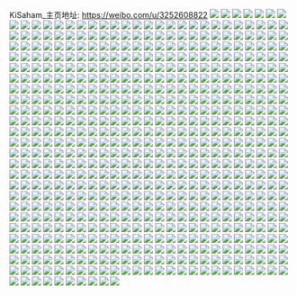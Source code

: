 KiSaham_主页地址: https://weibo.com/u/3252608822 
![](https://wx4.sinaimg.cn/mw2000/c1dedf36ly1h8w66e0j9vj222o340b2d.jpg) 
![](https://wx4.sinaimg.cn/mw2000/c1dedf36ly1h8w66kih44j221f325kjp.jpg) 
![](https://wx4.sinaimg.cn/mw2000/c1dedf36ly1h8w66gj7yij21ht28pe83.jpg) 
![](https://wx4.sinaimg.cn/mw2000/c1dedf36ly1h8w66ui880j223u35sx6s.jpg) 
![](https://wx4.sinaimg.cn/mw2000/c1dedf36ly1h8w6719mluj223u35skjq.jpg) 
![](https://wx4.sinaimg.cn/mw2000/c1dedf36ly1h7ajne7yr4j20u01o0h4a.jpg) 
![](https://wx4.sinaimg.cn/mw2000/c1dedf36ly1h6fh0vw4zoj20u0140dgx.jpg) 
![](https://wx4.sinaimg.cn/mw2000/c1dedf36ly1h6fh0v0wf4j20u014011d.jpg) 
![](https://wx4.sinaimg.cn/mw2000/c1dedf36ly1h6fh0x7n6lj20u013ytg0.jpg) 
![](https://wx4.sinaimg.cn/mw2000/c1dedf36ly1h6fh0tuxz9j20u014010v.jpg) 
![](https://wx4.sinaimg.cn/mw2000/c1dedf36ly1h6fh11ejr3j20u0140gmd.jpg) 
![](https://wx4.sinaimg.cn/mw2000/c1dedf36ly1h6fh3aydjij20u0140n0u.jpg) 
![](https://wx4.sinaimg.cn/mw2000/c1dedf36ly1h5ji0akmgkj20u0140tjr.jpg) 
![](https://wx4.sinaimg.cn/mw2000/c1dedf36ly1h5ji0a2dgwj20u0140n8k.jpg) 
![](https://wx4.sinaimg.cn/mw2000/c1dedf36ly1h5ji0azjdzj20u0140130.jpg) 
![](https://wx4.sinaimg.cn/mw2000/c1dedf36ly1h5ji0bcmn5j20u0140dpo.jpg) 
![](https://wx4.sinaimg.cn/mw2000/c1dedf36ly1h4ihejgd1tj20u00u0gst.jpg) 
![](https://wx4.sinaimg.cn/mw2000/c1dedf36ly1h4ihejv9vbj20u00u0wmg.jpg) 
![](https://wx4.sinaimg.cn/mw2000/c1dedf36ly1h4ihekuywdj20u00u00zy.jpg) 
![](https://wx4.sinaimg.cn/mw2000/c1dedf36ly1h4iheivb9yj20u00u0qa0.jpg) 
![](https://wx4.sinaimg.cn/mw2000/c1dedf36ly1h469ew1a3gj228g2z9npe.jpg) 
![](https://wx4.sinaimg.cn/mw2000/c1dedf36ly1h469ezh3suj22c0340qv6.jpg) 
![](https://wx4.sinaimg.cn/mw2000/c1dedf36ly1h469eufx2mj22bi33ckjm.jpg) 
![](https://wx4.sinaimg.cn/mw2000/c1dedf36ly1h469ured6dj2295307npe.jpg) 
![](https://wx4.sinaimg.cn/mw2000/c1dedf36ly1h469usn3vrj22822zxb2a.jpg) 
![](https://wx4.sinaimg.cn/mw2000/c1dedf36ly1h469s1dsizj22bk33eu0y.jpg) 
![](https://wx4.sinaimg.cn/mw2000/c1dedf36ly1h469exlqrpj22a031dqv6.jpg) 
![](https://wx4.sinaimg.cn/mw2000/c1dedf36ly1h469et0tpbj229q30ye83.jpg) 
![](https://wx4.sinaimg.cn/mw2000/c1dedf36ly1h3kmvzz7moj227d2xtb2c.jpg) 
![](https://wx4.sinaimg.cn/mw2000/c1dedf36ly1h3kmvlfshgj22c0340kjm.jpg) 
![](https://wx4.sinaimg.cn/mw2000/c1dedf36ly1h3kmvnmlm0j22882yzx6p.jpg) 
![](https://wx4.sinaimg.cn/mw2000/c1dedf36ly1h3kmvx33ohj22al325qv7.jpg) 
![](https://wx4.sinaimg.cn/mw2000/c1dedf36ly1h3kmvsukr2j22c0340kjm.jpg) 
![](https://wx4.sinaimg.cn/mw2000/c1dedf36ly1h3kmvvtdamj22c0340qv6.jpg) 
![](https://wx4.sinaimg.cn/mw2000/c1dedf36ly1h3kmw1ktd1j229n30v1l0.jpg) 
![](https://wx4.sinaimg.cn/mw2000/c1dedf36ly1h3kmvrfbn5j22c03407wn.jpg) 
![](https://wx4.sinaimg.cn/mw2000/c1dedf36ly1h3kmvuizjhj22aq32bnpg.jpg) 
![](https://wx4.sinaimg.cn/mw2000/c1dedf36ly1h3kmw32k96j22c03401ky.jpg) 
![](https://wx4.sinaimg.cn/mw2000/c1dedf36ly1h35wsvkb8zj20vc15sdvy.jpg) 
![](https://wx4.sinaimg.cn/mw2000/c1dedf36ly1h2dmp1b1gyj20u0140gun.jpg) 
![](https://wx4.sinaimg.cn/mw2000/c1dedf36ly1h2dmozs8u3j20u0140wnn.jpg) 
![](https://wx4.sinaimg.cn/mw2000/c1dedf36ly1h2dmp2ul7nj20u0140dpa.jpg) 
![](https://wx4.sinaimg.cn/mw2000/c1dedf36ly1h2dmp3mfcpj20u0141k0t.jpg) 
![](https://wx4.sinaimg.cn/mw2000/c1dedf36ly1h2dmp0m6dzj20u0140k0q.jpg) 
![](https://wx4.sinaimg.cn/mw2000/c1dedf36ly1h2dmp23785j20u0140dp3.jpg) 
![](https://wx4.sinaimg.cn/mw2000/c1dedf36ly1h1g4wb183aj224q2ubnpe.jpg) 
![](https://wx4.sinaimg.cn/mw2000/c1dedf36ly1h1g4wfgqu1j227d2xuu0y.jpg) 
![](https://wx4.sinaimg.cn/mw2000/c1dedf36ly1h1g4whi8mrj22012o17wi.jpg) 
![](https://wx4.sinaimg.cn/mw2000/c1dedf36ly1h1g4w78blzj225m2vi7wj.jpg) 
![](https://wx4.sinaimg.cn/mw2000/c1dedf36ly1h1eun8vu9jj20u00u07c2.jpg) 
![](https://wx4.sinaimg.cn/mw2000/c1dedf36ly1h139anbzmoj215o2p9u0x.jpg) 
![](https://wx4.sinaimg.cn/mw2000/c1dedf36ly1h139at6lmuj20wi17c488.jpg) 
![](https://wx4.sinaimg.cn/mw2000/c1dedf36ly1h139aqf6zjj23402bykjn.jpg) 
![](https://wx4.sinaimg.cn/mw2000/c1dedf36ly1h139axydyqj217r1mc4nc.jpg) 
![](https://wx4.sinaimg.cn/mw2000/c1dedf36ly1h139atl4hbj20sg1b8q9p.jpg) 
![](https://wx4.sinaimg.cn/mw2000/c1dedf36ly1h139arh33bj215o2p9hdt.jpg) 
![](https://wx4.sinaimg.cn/mw2000/c1dedf36ly1h139awl05uj22452451ky.jpg) 
![](https://wx4.sinaimg.cn/mw2000/c1dedf36ly1h139asby52j215o2bde81.jpg) 
![](https://wx4.sinaimg.cn/mw2000/c1dedf36ly1h0oc62bp3cj20u01hck2q.jpg) 
![](https://wx4.sinaimg.cn/mw2000/c1dedf36ly1h0oc62y6rkj20u01hd7eb.jpg) 
![](https://wx4.sinaimg.cn/mw2000/c1dedf36ly1h0oc61bwzhj20u01hc155.jpg) 
![](https://wx4.sinaimg.cn/mw2000/c1dedf36ly1h0oc63wqfvj20u01hcn9i.jpg) 
![](https://wx4.sinaimg.cn/mw2000/c1dedf36ly1h0oc64lxjbj20u01hcds5.jpg) 
![](https://wx4.sinaimg.cn/mw2000/c1dedf36ly1h0oc656tztj20u01hcakw.jpg) 
![](https://wx4.sinaimg.cn/mw2000/c1dedf36ly1h01ok55yg7j20k1142thm.jpg) 
![](https://wx4.sinaimg.cn/mw2000/c1dedf36ly1h01ok6kmi2j20k10zkn68.jpg) 
![](https://wx4.sinaimg.cn/mw2000/c1dedf36ly1h01ok3r43uj20k10zk119.jpg) 
![](https://wx4.sinaimg.cn/mw2000/c1dedf36ly1h01ok7q9x2j20k10zkwms.jpg) 
![](https://wx4.sinaimg.cn/mw2000/c1dedf36ly1gzmbuvsxtuj20vc0vck7j.jpg) 
![](https://wx4.sinaimg.cn/mw2000/c1dedf36ly1gzmbuwz936j20vc0vc19q.jpg) 
![](https://wx4.sinaimg.cn/mw2000/c1dedf36ly1gziwsmiydkj22c02c0npe.jpg) 
![](https://wx4.sinaimg.cn/mw2000/c1dedf36ly1gzix5gjqkbj20kj0kjk00.jpg) 
![](https://wx4.sinaimg.cn/mw2000/c1dedf36ly1gz8qz58uexj21o0281qv7.jpg) 
![](https://wx4.sinaimg.cn/mw2000/c1dedf36ly1gz8qzakth1j22c032yx72.jpg) 
![](https://wx4.sinaimg.cn/mw2000/c1dedf36ly1gz8qz36bcoj22c0342kjn.jpg) 
![](https://wx4.sinaimg.cn/mw2000/c1dedf36ly1gyhuo594hgj215o1qix38.jpg) 
![](https://wx4.sinaimg.cn/mw2000/c1dedf36ly1gxzocz332cj20u0140gsr.jpg) 
![](https://wx4.sinaimg.cn/mw2000/c1dedf36ly1gxsh6r0vrkj20u0140dq3.jpg) 
![](https://wx4.sinaimg.cn/mw2000/c1dedf36ly1gxsh6rexttj20u01407f4.jpg) 
![](https://wx4.sinaimg.cn/mw2000/c1dedf36ly1gxsh6rthwgj20u0140gxh.jpg) 
![](https://wx4.sinaimg.cn/mw2000/c1dedf36ly1gxsh6scoh7j20u01407fk.jpg) 
![](https://wx4.sinaimg.cn/mw2000/c1dedf36ly1gx92rkxkpjj20u01qiaq3.jpg) 
![](https://wx4.sinaimg.cn/mw2000/c1dedf36ly1gx92rl6fyzj20sg0sg79n.jpg) 
![](https://wx4.sinaimg.cn/mw2000/c1dedf36ly1gx92rlj3q3j20u01o0dy2.jpg) 
![](https://wx4.sinaimg.cn/mw2000/c1dedf36ly1gx92rlssqjj20u028043q.jpg) 
![](https://wx4.sinaimg.cn/mw2000/c1dedf36ly1gx92s85whhj20u01o0wsr.jpg) 
![](https://wx4.sinaimg.cn/mw2000/c1dedf36ly1gx92xurvrmj20u01y1trg.jpg) 
![](https://wx4.sinaimg.cn/mw2000/c1dedf36ly1gx92xu7t6lj20u0140gts.jpg) 
![](https://wx4.sinaimg.cn/mw2000/c1dedf36ly1gx92rnqtprj20u00u0n1r.jpg) 
![](https://wx4.sinaimg.cn/mw2000/c1dedf36ly1gx92rkjmlpj20u0140qa7.jpg) 
![](https://wx4.sinaimg.cn/mw2000/c1dedf36ly1gwsm04w1grj22c03404qq.jpg) 
![](https://wx4.sinaimg.cn/mw2000/c1dedf36ly1gw83c24iiuj22c0340hdw.jpg) 
![](https://wx4.sinaimg.cn/mw2000/c1dedf36ly1gw83bwv236j22c0340kjm.jpg) 
![](https://wx4.sinaimg.cn/mw2000/c1dedf36ly1gw83c5xh5vj22392sd7wi.jpg) 
![](https://wx4.sinaimg.cn/mw2000/c1dedf36ly1gw83bzvn8zj228f2z6kjm.jpg) 
![](https://wx4.sinaimg.cn/mw2000/c1dedf36ly1gw83c44ln1j22c0340hdu.jpg) 
![](https://wx4.sinaimg.cn/mw2000/c1dedf36ly1gw83cow4tlj22c03404qq.jpg) 
![](https://wx4.sinaimg.cn/mw2000/c1dedf36ly1gw83c8dlmlj2294306qv5.jpg) 
![](https://wx4.sinaimg.cn/mw2000/c1dedf36ly1gw83c7gb2jj22c0340kjm.jpg) 
![](https://wx4.sinaimg.cn/mw2000/c1dedf36ly1gw83cpteaqj222q2rmu0x.jpg) 
![](https://wx4.sinaimg.cn/mw2000/c1dedf36ly1gw3idfcrb8j21o0280u0z.jpg) 
![](https://wx4.sinaimg.cn/mw2000/c1dedf36ly1gvzh11mp7tj21o0280b2a.jpg) 
![](https://wx4.sinaimg.cn/mw2000/003y7C8Cly1gvrecue99ij61rh2cm7wi02.jpg) 
![](https://wx4.sinaimg.cn/mw2000/003y7C8Cly1gvreihtl24j61w82iyb2a02.jpg) 
![](https://wx4.sinaimg.cn/mw2000/003y7C8Cly1gvrefzmdooj61on28u4qq02.jpg) 
![](https://wx4.sinaimg.cn/mw2000/003y7C8Cly1gvred76s9tj61p129ee8202.jpg) 
![](https://wx4.sinaimg.cn/mw2000/003y7C8Cly1guzpa4yutpj61o02807wi02.jpg) 
![](https://wx4.sinaimg.cn/mw2000/003y7C8Cly1guzpa87si4j61o0280hdu02.jpg) 
![](https://wx4.sinaimg.cn/mw2000/003y7C8Cly1guzpa1m5mdj61o0280npe02.jpg) 
![](https://wx4.sinaimg.cn/mw2000/003y7C8Cly1guzpaba58uj61o0280b2a02.jpg) 
![](https://wx4.sinaimg.cn/mw2000/003y7C8Cly1guer9opcycj61o0280u0x02.jpg) 
![](https://wx4.sinaimg.cn/mw2000/003y7C8Cly1guer9my4hej61o0280qv502.jpg) 
![](https://wx4.sinaimg.cn/mw2000/003y7C8Cly1guer9rc1tfj61o0280npd02.jpg) 
![](https://wx4.sinaimg.cn/mw2000/003y7C8Cly1guer9pwej8j61o0280x6p02.jpg) 
![](https://wx4.sinaimg.cn/mw2000/003y7C8Cly1gu3laxykc7j60xc2of7rq02.jpg) 
![](https://wx4.sinaimg.cn/mw2000/c1dedf36ly1gtnjfm2ep7j22c02c0npe.jpg) 
![](https://wx4.sinaimg.cn/mw2000/003y7C8Cly1gtnjfx8ujlj62c02c0b2a02.jpg) 
![](https://wx4.sinaimg.cn/mw2000/003y7C8Cly1gtnjfnb87pj621a2ppnpe02.jpg) 
![](https://wx4.sinaimg.cn/mw2000/003y7C8Cly1gtnjfuf0lcj61lp1lju0x02.jpg) 
![](https://wx4.sinaimg.cn/mw2000/c1dedf36ly1gtnjg06hp4j21nz1nzhdt.jpg) 
![](https://wx4.sinaimg.cn/mw2000/003y7C8Cly1gtnjfy4bp6j61mi1mcqv502.jpg) 
![](https://wx4.sinaimg.cn/mw2000/003y7C8Cly1gtnjfs9irtj61ei1ei4a802.jpg) 
![](https://wx4.sinaimg.cn/mw2000/003y7C8Cly1gtnjg35v4qj62bz2bzu0y02.jpg) 
![](https://wx4.sinaimg.cn/mw2000/003y7C8Cly1gtnjfqfhl5j62c92c01l002.jpg) 
![](https://wx4.sinaimg.cn/mw2000/c1dedf36ly1gtafkfcvqxj2340340qv8.jpg) 
![](https://wx4.sinaimg.cn/mw2000/c1dedf36ly1gtafkmet8ej22c02c0hdu.jpg) 
![](https://wx4.sinaimg.cn/mw2000/c1dedf36ly1gtafkghi1mj21ok1okb29.jpg) 
![](https://wx4.sinaimg.cn/mw2000/c1dedf36ly1gtafklfwagj22bz2bze82.jpg) 
![](https://wx4.sinaimg.cn/mw2000/c1dedf36ly1gtafknaoh1j22c02c07wi.jpg) 
![](https://wx4.sinaimg.cn/mw2000/c1dedf36ly1gtafkizdw1j22c02c04qr.jpg) 
![](https://wx4.sinaimg.cn/mw2000/c1dedf36ly1gtafkrryhcj21y22le7wj.jpg) 
![](https://wx4.sinaimg.cn/mw2000/c1dedf36ly1gtafkss31nj21yt2mfqv6.jpg) 
![](https://wx4.sinaimg.cn/mw2000/c1dedf36ly1gtafkty76fj220n2ove83.jpg) 
![](https://wx4.sinaimg.cn/mw2000/c1dedf36ly1gszhznwic0j21t72804qw.jpg) 
![](https://wx4.sinaimg.cn/mw2000/c1dedf36ly1gs9vkhmt1ej22c03401ky.jpg) 
![](https://wx4.sinaimg.cn/mw2000/c1dedf36ly1gs9vkf3rxbj22c0340qvd.jpg) 
![](https://wx4.sinaimg.cn/mw2000/c1dedf36ly1gs9vk5co6wj22c0340u0x.jpg) 
![](https://wx4.sinaimg.cn/mw2000/c1dedf36ly1gs9vl0zp16j21vs2idkjq.jpg) 
![](https://wx4.sinaimg.cn/mw2000/c1dedf36ly1gs9vktn228j229z31au16.jpg) 
![](https://wx4.sinaimg.cn/mw2000/c1dedf36ly1gs9vkk1vawj22c0340hdt.jpg) 
![](https://wx4.sinaimg.cn/mw2000/c1dedf36ly1gry581pfvej20rs334u0x.jpg) 
![](https://wx4.sinaimg.cn/mw2000/c1dedf36ly1gry583n93vj20rs2tvb29.jpg) 
![](https://wx4.sinaimg.cn/mw2000/c1dedf36ly1gry57zuy65j20rs2231kx.jpg) 
![](https://wx4.sinaimg.cn/mw2000/c1dedf36ly1gry58cmtikj21l7249u10.jpg) 
![](https://wx4.sinaimg.cn/mw2000/c1dedf36ly1gry589grbsj21o0280b2c.jpg) 
![](https://wx4.sinaimg.cn/mw2000/c1dedf36ly1gry586hq8yj21o0280qv5.jpg) 
![](https://wx4.sinaimg.cn/mw2000/c1dedf36ly1gry58i8th0j20rs2234qp.jpg) 
![](https://wx4.sinaimg.cn/mw2000/c1dedf36ly1gry58h3fhmj21o0280qv9.jpg) 
![](https://wx4.sinaimg.cn/mw2000/c1dedf36ly1gry584yo5lj20rs2bckjl.jpg) 
![](https://wx4.sinaimg.cn/mw2000/c1dedf36ly1grsmtaq61vj22c0340x6q.jpg) 
![](https://wx4.sinaimg.cn/mw2000/c1dedf36ly1grsmtniu6sj21o02801ky.jpg) 
![](https://wx4.sinaimg.cn/mw2000/003y7C8Cly1grsmtjl8zsj621x2qk1l402.jpg) 
![](https://wx4.sinaimg.cn/mw2000/c1dedf36ly1grsmt550l2j212l1fgkf8.jpg) 
![](https://wx4.sinaimg.cn/mw2000/c1dedf36ly1grsmt7a7i4j20vb158kjl.jpg) 
![](https://wx4.sinaimg.cn/mw2000/c1dedf36ly1grsmtv04cbj21k022ohdt.jpg) 
![](https://wx4.sinaimg.cn/mw2000/c1dedf36ly1grsmtprfmcj21a31ph4qp.jpg) 
![](https://wx4.sinaimg.cn/mw2000/c1dedf36ly1grsmttd7s1j21o0280x6p.jpg) 
![](https://wx4.sinaimg.cn/mw2000/c1dedf36ly1grsmtl25plj21c01s0b29.jpg) 
![](https://wx4.sinaimg.cn/mw2000/c1dedf36ly1grhxcw9wipj22c02c07wi.jpg) 
![](https://wx4.sinaimg.cn/mw2000/c1dedf36ly1grhxcsuwv2j22c02c0kjq.jpg) 
![](https://wx4.sinaimg.cn/mw2000/003y7C8Cly1grhxcyqc3oj62c02c0x6p02.jpg) 
![](https://wx4.sinaimg.cn/mw2000/c1dedf36ly1grhxd19eysj226i2wp1ky.jpg) 
![](https://wx4.sinaimg.cn/mw2000/c1dedf36ly1grhxckb20tj21ei1eiaw5.jpg) 
![](https://wx4.sinaimg.cn/mw2000/c1dedf36ly1grhxd3qsx4j226q2wz1ky.jpg) 
![](https://wx4.sinaimg.cn/mw2000/c1dedf36ly1grhxd6ppz5j22882yz7wi.jpg) 
![](https://wx4.sinaimg.cn/mw2000/c1dedf36ly1grhxdbbtj3j22852yw7wi.jpg) 
![](https://wx4.sinaimg.cn/mw2000/c1dedf36ly1grhxee0yzfj228e2z74qq.jpg) 
![](https://wx4.sinaimg.cn/mw2000/c1dedf36ly1gr4wlcn91aj22c02bzx6v.jpg) 
![](https://wx4.sinaimg.cn/mw2000/c1dedf36ly1gr4wkwj06mj2215215kjq.jpg) 
![](https://wx4.sinaimg.cn/mw2000/c1dedf36ly1gr4wl44gbsj22c02c0e87.jpg) 
![](https://wx4.sinaimg.cn/mw2000/c1dedf36ly1gr4wm151xhj22be2benpk.jpg) 
![](https://wx4.sinaimg.cn/mw2000/c1dedf36ly1gqw4tfcl3yj20rs2bc4qp.jpg) 
![](https://wx4.sinaimg.cn/mw2000/c1dedf36ly1gqos9hsjbxj21l724ahdz.jpg) 
![](https://wx4.sinaimg.cn/mw2000/c1dedf36ly1gqoscoahskj213h1gnkjn.jpg) 
![](https://wx4.sinaimg.cn/mw2000/c1dedf36ly1gqos9vugouj21lu254he0.jpg) 
![](https://wx4.sinaimg.cn/mw2000/c1dedf36ly1gqos9227p3j21o0280kjr.jpg) 
![](https://wx4.sinaimg.cn/mw2000/c1dedf36ly1gqosas39hbj21mr2wge8a.jpg) 
![](https://wx4.sinaimg.cn/mw2000/c1dedf36ly1gqosabrsn1j21o02801l5.jpg) 
![](https://wx4.sinaimg.cn/mw2000/c1dedf36ly1gqosb7x63nj21km23i7wq.jpg) 
![](https://wx4.sinaimg.cn/mw2000/c1dedf36ly1gqosci14dhj21o02801l6.jpg) 
![](https://wx4.sinaimg.cn/mw2000/c1dedf36ly1gqosblcvskj21ka232npf.jpg) 
![](https://wx4.sinaimg.cn/mw2000/c1dedf36ly1gqlt5xnc1uj226a2wehdt.jpg) 
![](https://wx4.sinaimg.cn/mw2000/c1dedf36ly1gqjh9ctz9hj21jh21z7wm.jpg) 
![](https://wx4.sinaimg.cn/mw2000/c1dedf36ly1gqjh99w8xdj21mz26nnpd.jpg) 
![](https://wx4.sinaimg.cn/mw2000/c1dedf36ly1gqjh9kmtk7j21tf2f8x6r.jpg) 
![](https://wx4.sinaimg.cn/mw2000/c1dedf36ly1gqjh9f0gyej21a11pde84.jpg) 
![](https://wx4.sinaimg.cn/mw2000/c1dedf36ly1gqjh98b78tj21o0280b2b.jpg) 
![](https://wx4.sinaimg.cn/mw2000/c1dedf36ly1gqjh9ayl6vj21o0280hdt.jpg) 
![](https://wx4.sinaimg.cn/mw2000/c1dedf36ly1gqjh9gsk1uj21bq1rne84.jpg) 
![](https://wx4.sinaimg.cn/mw2000/c1dedf36ly1gqjh9ls9kej21wk2je4qq.jpg) 
![](https://wx4.sinaimg.cn/mw2000/c1dedf36ly1gqjh9iyw0ej21my26lb2d.jpg) 
![](https://wx4.sinaimg.cn/mw2000/c1dedf36ly1gq58olneawj20wp17ltjb.jpg) 
![](https://wx4.sinaimg.cn/mw2000/c1dedf36ly1gq58oo8gbuj20u5147al2.jpg) 
![](https://wx4.sinaimg.cn/mw2000/c1dedf36ly1gq58ok3dc3j216b1kg7sf.jpg) 
![](https://wx4.sinaimg.cn/mw2000/c1dedf36ly1gq58onab32j21al1q4x4r.jpg) 
![](https://wx4.sinaimg.cn/mw2000/c1dedf36ly1gpu2e2cqy8j20vz16n7gx.jpg) 
![](https://wx4.sinaimg.cn/mw2000/c1dedf36ly1gpu2e5mgjzj20vq16agww.jpg) 
![](https://wx4.sinaimg.cn/mw2000/c1dedf36ly1gpu2e4n381j20vw16igwj.jpg) 
![](https://wx4.sinaimg.cn/mw2000/c1dedf36ly1gpu2e3j0c6j20vs16dwon.jpg) 
![](https://wx4.sinaimg.cn/mw2000/c1dedf36ly1gpu2e173l5j20vw16jti1.jpg) 
![](https://wx4.sinaimg.cn/mw2000/c1dedf36ly1gpu2dzstzmj20wi16ob29.jpg) 
![](https://wx4.sinaimg.cn/mw2000/c1dedf36ly1gpu2e6mccmj20vz16m48w.jpg) 
![](https://wx4.sinaimg.cn/mw2000/c1dedf36ly1gpu2e7yfr9j20vs16dtjo.jpg) 
![](https://wx4.sinaimg.cn/mw2000/c1dedf36ly1gpu2e9ay66j20vu16gk37.jpg) 
![](https://wx4.sinaimg.cn/mw2000/c1dedf36ly1gpqmav37juj224r2uchdu.jpg) 
![](https://wx4.sinaimg.cn/mw2000/c1dedf36ly1gpqmb2fsd8j22502uo4qr.jpg) 
![](https://wx4.sinaimg.cn/mw2000/c1dedf36ly1gpqmb9kbosj22652w7kjm.jpg) 
![](https://wx4.sinaimg.cn/mw2000/c1dedf36ly1gpqmbewe5nj22682wbkjm.jpg) 
![](https://wx4.sinaimg.cn/mw2000/c1dedf36ly1gpgwitd7jjj20rs2tvhdt.jpg) 
![](https://wx4.sinaimg.cn/mw2000/c1dedf36ly1gp22ycht7dj21o0280kjm.jpg) 
![](https://wx4.sinaimg.cn/mw2000/c1dedf36ly1gp1tzkmtxij21et1vrx6p.jpg) 
![](https://wx4.sinaimg.cn/mw2000/c1dedf36ly1gp1tzcs924j21bh1rbhdt.jpg) 
![](https://wx4.sinaimg.cn/mw2000/c1dedf36ly1gp1tzrwnxjj21he1z7kjm.jpg) 
![](https://wx4.sinaimg.cn/mw2000/c1dedf36ly1gp1tzgmj1uj20wu0wudzv.jpg) 
![](https://wx4.sinaimg.cn/mw2000/c1dedf36ly1gp1tz95kahj21o0280e83.jpg) 
![](https://wx4.sinaimg.cn/mw2000/c1dedf36ly1gp22xgo8pfj21o0280kjn.jpg) 
![](https://wx4.sinaimg.cn/mw2000/c1dedf36ly1gp1u02ghf1j21o02807wj.jpg) 
![](https://wx4.sinaimg.cn/mw2000/c1dedf36ly1gp22yve3qpj21o02804qr.jpg) 
![](https://wx4.sinaimg.cn/mw2000/c1dedf36ly1gozk9lk9kcj227c2xtu0x.jpg) 
![](https://wx4.sinaimg.cn/mw2000/c1dedf36ly1gozk9nvqk6j226e2wju0x.jpg) 
![](https://wx4.sinaimg.cn/mw2000/c1dedf36ly1gozk9dcv0cj223o2swqv5.jpg) 
![](https://wx4.sinaimg.cn/mw2000/c1dedf36ly1gozk9vv365j22612w21kx.jpg) 
![](https://wx4.sinaimg.cn/mw2000/c1dedf36ly1gozk9j6gpzj226i2wou0x.jpg) 
![](https://wx4.sinaimg.cn/mw2000/c1dedf36ly1gozk9r8ncvj227s2yex6p.jpg) 
![](https://wx4.sinaimg.cn/mw2000/c1dedf36ly1gozk9yle04j223t2t3qv5.jpg) 
![](https://wx4.sinaimg.cn/mw2000/c1dedf36ly1gozk9ts4ujj225d2v5u0x.jpg) 
![](https://wx4.sinaimg.cn/mw2000/c1dedf36ly1gozk9g69olj22762xkx6p.jpg) 
![](https://wx4.sinaimg.cn/mw2000/c1dedf36ly1gousie2x9dj21j825v1kx.jpg) 
![](https://wx4.sinaimg.cn/mw2000/c1dedf36ly1gousih90qaj21my26m4qp.jpg) 
![](https://wx4.sinaimg.cn/mw2000/c1dedf36ly1gousib0pgzj21m925o1kx.jpg) 
![](https://wx4.sinaimg.cn/mw2000/c1dedf36ly1gop0uktr25j22bb2bb1ky.jpg) 
![](https://wx4.sinaimg.cn/mw2000/c1dedf36ly1gop0us10wzj221j2q1hdt.jpg) 
![](https://wx4.sinaimg.cn/mw2000/c1dedf36ly1gop0ulddfej20rj0rjaeu.jpg) 
![](https://wx4.sinaimg.cn/mw2000/c1dedf36ly1gop14g3u1mj22312s1qv5.jpg) 
![](https://wx4.sinaimg.cn/mw2000/c1dedf36ly1gop0uqz2wdj22c0340u0x.jpg) 
![](https://wx4.sinaimg.cn/mw2000/c1dedf36ly1gop0uju0w9j21v92hphdt.jpg) 
![](https://wx4.sinaimg.cn/mw2000/c1dedf36ly1gop0unwrsnj2333333x6q.jpg) 
![](https://wx4.sinaimg.cn/mw2000/c1dedf36ly1gop0v44y8kj21zt2nqhdt.jpg) 
![](https://wx4.sinaimg.cn/mw2000/c1dedf36ly1gop0up16tbj22bb2bbqv5.jpg) 
![](https://wx4.sinaimg.cn/mw2000/c1dedf36ly1gogt12tjp6j22141ir7wh.jpg) 
![](https://wx4.sinaimg.cn/mw2000/c1dedf36ly1gogt6xv3jjj21o91o9b29.jpg) 
![](https://wx4.sinaimg.cn/mw2000/c1dedf36ly1gogt11n9inj222o1k04qp.jpg) 
![](https://wx4.sinaimg.cn/mw2000/c1dedf36ly1gogt0y4wexj223w2ynx6q.jpg) 
![](https://wx4.sinaimg.cn/mw2000/c1dedf36ly1gogt0pili0j22c02c04qp.jpg) 
![](https://wx4.sinaimg.cn/mw2000/c1dedf36ly1gogt0o1obrj228a2z14qr.jpg) 
![](https://wx4.sinaimg.cn/mw2000/c1dedf36ly1gogt0swnm4j22bb2bbe84.jpg) 
![](https://wx4.sinaimg.cn/mw2000/c1dedf36ly1gogt10f6n0j21mi24fb2a.jpg) 
![](https://wx4.sinaimg.cn/mw2000/c1dedf36ly1gogt0vc1xej22bb2bbnpd.jpg) 
![](https://wx4.sinaimg.cn/mw2000/c1dedf36ly1gocwn00gxzj21o0280npd.jpg) 
![](https://wx4.sinaimg.cn/mw2000/c1dedf36ly1gocwmy2rpuj23402c0u0y.jpg) 
![](https://wx4.sinaimg.cn/mw2000/c1dedf36ly1gocwn18wvwj21jo1jo1kx.jpg) 
![](https://wx4.sinaimg.cn/mw2000/c1dedf36ly1gocwn5nxioj21o02804qq.jpg) 
![](https://wx4.sinaimg.cn/mw2000/c1dedf36ly1gocwncv6uxj22c02c0b2b.jpg) 
![](https://wx4.sinaimg.cn/mw2000/c1dedf36ly1gocwn2ou3vj21lq1lqnnt.jpg) 
![](https://wx4.sinaimg.cn/mw2000/c1dedf36ly1gocwn97t9bj21o01o04qp.jpg) 
![](https://wx4.sinaimg.cn/mw2000/c1dedf36ly1gocwnhhyrmj22c02c0hdv.jpg) 
![](https://wx4.sinaimg.cn/mw2000/c1dedf36ly1gocwn7by61j21o01o04qp.jpg) 
![](https://wx4.sinaimg.cn/mw2000/c1dedf36ly1gnz3k69o9dj219m19mh1b.jpg) 
![](https://wx4.sinaimg.cn/mw2000/c1dedf36ly1gnz3j587owj21o01o01kx.jpg) 
![](https://wx4.sinaimg.cn/mw2000/c1dedf36ly1gnz3jamns6j21ja1jahat.jpg) 
![](https://wx4.sinaimg.cn/mw2000/c1dedf36ly1gnz3j8nlr6j21ei1eix3q.jpg) 
![](https://wx4.sinaimg.cn/mw2000/c1dedf36ly1gnz3j3jnqtj21ei1eiawy.jpg) 
![](https://wx4.sinaimg.cn/mw2000/c1dedf36ly1gnz3j750xoj21ei1ei1kx.jpg) 
![](https://wx4.sinaimg.cn/mw2000/c1dedf36ly1gnz3j9nlzgj21o01o01kx.jpg) 
![](https://wx4.sinaimg.cn/mw2000/c1dedf36ly1gnz3jbwhlmj21o01o04qp.jpg) 
![](https://wx4.sinaimg.cn/mw2000/c1dedf36ly1gnz3jdgcl9j21o01o07wh.jpg) 
![](https://wx4.sinaimg.cn/mw2000/c1dedf36ly1gnvdq5gmjhj21o0280kjl.jpg) 
![](https://wx4.sinaimg.cn/mw2000/c1dedf36ly1gnvdq7lqruj21mj262b29.jpg) 
![](https://wx4.sinaimg.cn/mw2000/c1dedf36ly1gnvdq65mx0j21o0280kjl.jpg) 
![](https://wx4.sinaimg.cn/mw2000/c1dedf36ly1gnvdq6wsgcj21l824b4qp.jpg) 
![](https://wx4.sinaimg.cn/mw2000/c1dedf36ly1gnt22v0lhzj22c02c0b2d.jpg) 
![](https://wx4.sinaimg.cn/mw2000/c1dedf36ly1gnt22qm9oij22x02x07wj.jpg) 
![](https://wx4.sinaimg.cn/mw2000/c1dedf36ly1gnt22woz50j22c02c0qv7.jpg) 
![](https://wx4.sinaimg.cn/mw2000/c1dedf36ly1gnt22p6tyoj22c02c0kjp.jpg) 
![](https://wx4.sinaimg.cn/mw2000/c1dedf36ly1gnt22nl2gzj20rs1iz4qp.jpg) 
![](https://wx4.sinaimg.cn/mw2000/c1dedf36ly1gnt22zujg2j22c02c0qv7.jpg) 
![](https://wx4.sinaimg.cn/mw2000/c1dedf36ly1gnt22ydwiij22c02c04qt.jpg) 
![](https://wx4.sinaimg.cn/mw2000/c1dedf36ly1gnt22riohhj21b61b6e81.jpg) 
![](https://wx4.sinaimg.cn/mw2000/c1dedf36ly1gnt22sjonhj22c02c0b2b.jpg) 
![](https://wx4.sinaimg.cn/mw2000/c1dedf36ly1gnrgpyywuyj212s1fp19j.jpg) 
![](https://wx4.sinaimg.cn/mw2000/c1dedf36ly1gnrgpx77pcj216h1kmh74.jpg) 
![](https://wx4.sinaimg.cn/mw2000/c1dedf36ly1gnrgq0szbfj21b51qu1kx.jpg) 
![](https://wx4.sinaimg.cn/mw2000/c1dedf36ly1gnrgq1uggfj21491hoqjd.jpg) 
![](https://wx4.sinaimg.cn/mw2000/c1dedf36ly1gnrgq7spt2j2305293u0y.jpg) 
![](https://wx4.sinaimg.cn/mw2000/c1dedf36ly1gnrgqbsidpj22bb332hdu.jpg) 
![](https://wx4.sinaimg.cn/mw2000/c1dedf36ly1gnqhpqvnyfj21g11xdtxk.jpg) 
![](https://wx4.sinaimg.cn/mw2000/c1dedf36ly1gnqhq3gsdbj21lw257hdt.jpg) 
![](https://wx4.sinaimg.cn/mw2000/c1dedf36ly1gnqhppi0d2j21fu1x4b0q.jpg) 
![](https://wx4.sinaimg.cn/mw2000/c1dedf36ly1gnqhptwvbij216n1kunkz.jpg) 
![](https://wx4.sinaimg.cn/mw2000/c1dedf36ly1gnqhpxv5vpj21jr22c1kx.jpg) 
![](https://wx4.sinaimg.cn/mw2000/c1dedf36ly1gnqhps9lk1j212y1fy4jl.jpg) 
![](https://wx4.sinaimg.cn/mw2000/c1dedf36ly1gnqhpw04kfj21kp23mhdt.jpg) 
![](https://wx4.sinaimg.cn/mw2000/c1dedf36ly1gnqhpnq9o1j20gv0mhq7y.jpg) 
![](https://wx4.sinaimg.cn/mw2000/c1dedf36ly1gnqhq10vf9j22801o0qv5.jpg) 
![](https://wx4.sinaimg.cn/mw2000/c1dedf36ly1gnkjplrf3gj222m2rhe81.jpg) 
![](https://wx4.sinaimg.cn/mw2000/c1dedf36ly1gnkjpye0z7j20rs1jke19.jpg) 
![](https://wx4.sinaimg.cn/mw2000/c1dedf36ly1gnkjp8o5x9j21o32841kx.jpg) 
![](https://wx4.sinaimg.cn/mw2000/c1dedf36ly1gnkjpukn56j21bf1r8nmz.jpg) 
![](https://wx4.sinaimg.cn/mw2000/c1dedf36ly1gnkjp1l42wj22bb332u0x.jpg) 
![](https://wx4.sinaimg.cn/mw2000/c1dedf36ly1gnkjpf02w0j21wk2jfe81.jpg) 
![](https://wx4.sinaimg.cn/mw2000/c1dedf36ly1gnkjrnoqkoj22392sce82.jpg) 
![](https://wx4.sinaimg.cn/mw2000/c1dedf36ly1gnkjppjvstj21m825nnh2.jpg) 
![](https://wx4.sinaimg.cn/mw2000/c1dedf36ly1gnkjt4fw3ij22bb3321kz.jpg) 
![](https://wx4.sinaimg.cn/mw2000/c1dedf36ly1gncpbb65iaj22801o0u0x.jpg) 
![](https://wx4.sinaimg.cn/mw2000/c1dedf36ly1gncpotr5rij22c03401ky.jpg) 
![](https://wx4.sinaimg.cn/mw2000/c1dedf36ly1gncpbc9z02j22801o0qv5.jpg) 
![](https://wx4.sinaimg.cn/mw2000/c1dedf36ly1gncpbaawhlj22801o0kjl.jpg) 
![](https://wx4.sinaimg.cn/mw2000/c1dedf36ly1gncpp2hpk0j20rs24eu0x.jpg) 
![](https://wx4.sinaimg.cn/mw2000/c1dedf36ly1gncpbdvtscj226a1mp7wh.jpg) 
![](https://wx4.sinaimg.cn/mw2000/c1dedf36ly1gncptsbb0fj22bc334e82.jpg) 
![](https://wx4.sinaimg.cn/mw2000/c1dedf36ly1gncpvpib7ij22801o0npd.jpg) 
![](https://wx4.sinaimg.cn/mw2000/c1dedf36ly1gncpyzt0l9j21ei1einix.jpg) 
![](https://wx4.sinaimg.cn/mw2000/c1dedf36ly1gmorrwptmfj21o0280qv5.jpg) 
![](https://wx4.sinaimg.cn/mw2000/c1dedf36ly1gmors2upujj21o01o0qqs.jpg) 
![](https://wx4.sinaimg.cn/mw2000/c1dedf36ly1gmors4o8qvj22c0340wo3.jpg) 
![](https://wx4.sinaimg.cn/mw2000/c1dedf36ly1gmorrzn15cj21o02804qp.jpg) 
![](https://wx4.sinaimg.cn/mw2000/c1dedf36ly1gmorrvwad9j21o02804qp.jpg) 
![](https://wx4.sinaimg.cn/mw2000/c1dedf36ly1gmorrxny7aj21o0280b29.jpg) 
![](https://wx4.sinaimg.cn/mw2000/c1dedf36ly1gmors3kuaej21o01o07oy.jpg) 
![](https://wx4.sinaimg.cn/mw2000/c1dedf36ly1gmors17hbtj21o0280b29.jpg) 
![](https://wx4.sinaimg.cn/mw2000/c1dedf36ly1gmors47294j21o01o0nml.jpg) 
![](https://wx4.sinaimg.cn/mw2000/c1dedf36ly1gmors82t8fj21o0280b29.jpg) 
![](https://wx4.sinaimg.cn/mw2000/c1dedf36ly1gmorrv84adj21mn1mnnhk.jpg) 
![](https://wx4.sinaimg.cn/mw2000/c1dedf36ly1gmors9a5u7j21o01o0qrh.jpg) 
![](https://wx4.sinaimg.cn/mw2000/c1dedf36ly1gmdratz5lij20v80v87ba.jpg) 
![](https://wx4.sinaimg.cn/mw2000/c1dedf36ly1gmdral9zarj22c02c0kjl.jpg) 
![](https://wx4.sinaimg.cn/mw2000/c1dedf36ly1gmdratj637j20n50n40xl.jpg) 
![](https://wx4.sinaimg.cn/mw2000/c1dedf36ly1gmdranxbmrj225q2vnqv9.jpg) 
![](https://wx4.sinaimg.cn/mw2000/c1dedf36ly1gmdram47k5j22c0340e81.jpg) 
![](https://wx4.sinaimg.cn/mw2000/c1dedf36ly1gmdraq5iypj227k2y3hdx.jpg) 
![](https://wx4.sinaimg.cn/mw2000/c1dedf36ly1gmdrarbfi1j20rt1dfwpw.jpg) 
![](https://wx4.sinaimg.cn/mw2000/c1dedf36ly1gmdrbe13evj22c02c04or.jpg) 
![](https://wx4.sinaimg.cn/mw2000/c1dedf36ly1gmdrbf0rcej22801o0x3o.jpg) 
![](https://wx4.sinaimg.cn/mw2000/c1dedf36ly1glfl4iflg0j21o02801ky.jpg) 
![](https://wx4.sinaimg.cn/mw2000/c1dedf36ly1glfl4c2s9vj21o0280h9p.jpg) 
![](https://wx4.sinaimg.cn/mw2000/c1dedf36ly1glfl4q3416j20wm17i7nv.jpg) 
![](https://wx4.sinaimg.cn/mw2000/c1dedf36ly1glfl4lo5jcj21o02801ky.jpg) 
![](https://wx4.sinaimg.cn/mw2000/c1dedf36ly1glfl4vupmkj21rz1rz1kx.jpg) 
![](https://wx4.sinaimg.cn/mw2000/c1dedf36ly1glfl4qzyk8j20w816z19v.jpg) 
![](https://wx4.sinaimg.cn/mw2000/c1dedf36ly1glfl4on8ghj21o02801ky.jpg) 
![](https://wx4.sinaimg.cn/mw2000/c1dedf36ly1glfl4u11pej22c02c0hdt.jpg) 
![](https://wx4.sinaimg.cn/mw2000/c1dedf36ly1glfl5ivhh1j225e2v7qsh.jpg) 
![](https://wx4.sinaimg.cn/mw2000/c1dedf36ly1glbipdwjvsj20u00u018b.jpg) 
![](https://wx4.sinaimg.cn/mw2000/c1dedf36ly1glbipd37lbj20u00u0aij.jpg) 
![](https://wx4.sinaimg.cn/mw2000/c1dedf36ly1glbipf9uncj20u0140qde.jpg) 
![](https://wx4.sinaimg.cn/mw2000/c1dedf36ly1glbipjfmgrj20u0140qdz.jpg) 
![](https://wx4.sinaimg.cn/mw2000/c1dedf36ly1glbipiw2s7j20u0140qde.jpg) 
![](https://wx4.sinaimg.cn/mw2000/c1dedf36ly1glbipk0byaj20u0141wp2.jpg) 
![](https://wx4.sinaimg.cn/mw2000/c1dedf36ly1glbiphvi75j20u00u0wuo.jpg) 
![](https://wx4.sinaimg.cn/mw2000/c1dedf36ly1glbiqo8sr3j20u0140dvb.jpg) 
![](https://wx4.sinaimg.cn/mw2000/c1dedf36ly1glbipennijj20u0140wq0.jpg) 
![](https://wx4.sinaimg.cn/mw2000/c1dedf36ly1gkxrf9tys6j21s02dc7wh.jpg) 
![](https://wx4.sinaimg.cn/mw2000/c1dedf36ly1gkxrf6mpigj228i2zcqv5.jpg) 
![](https://wx4.sinaimg.cn/mw2000/c1dedf36ly1gkxrf4lu4sj223y2tahdt.jpg) 
![](https://wx4.sinaimg.cn/mw2000/c1dedf36ly1gkxrh2u9luj20rs15oqem.jpg) 
![](https://wx4.sinaimg.cn/mw2000/c1dedf36ly1gkxrf2wh18j21rz1rz1kx.jpg) 
![](https://wx4.sinaimg.cn/mw2000/c1dedf36ly1gkxrf2ejjij216m16mnjn.jpg) 
![](https://wx4.sinaimg.cn/mw2000/c1dedf36ly1gkxrf3bfcsj228f2z810y.jpg) 
![](https://wx4.sinaimg.cn/mw2000/c1dedf36ly1gkxricyur9j229p30y4qp.jpg) 
![](https://wx4.sinaimg.cn/mw2000/c1dedf36ly1gkxrf89zjpj225e2v7qsh.jpg) 
![](https://wx4.sinaimg.cn/mw2000/c1dedf36ly1gkkwzvd63aj20u0140ws2.jpg) 
![](https://wx4.sinaimg.cn/mw2000/c1dedf36ly1gkkwzumasuj20u0140drd.jpg) 
![](https://wx4.sinaimg.cn/mw2000/c1dedf36ly1gkkwzu0v4ij20u0140aq9.jpg) 
![](https://wx4.sinaimg.cn/mw2000/c1dedf36ly1gkkwzt53q0j20rs1bjncg.jpg) 
![](https://wx4.sinaimg.cn/mw2000/c1dedf36ly1gkkwzr7huzj20rs1qj4kp.jpg) 
![](https://wx4.sinaimg.cn/mw2000/c1dedf36ly1gkkwzsg2egj20rs1jkkih.jpg) 
![](https://wx4.sinaimg.cn/mw2000/c1dedf36ly1gkkwzwvblpj20u01407if.jpg) 
![](https://wx4.sinaimg.cn/mw2000/c1dedf36ly1gkkwzw2exqj20u0140k6p.jpg) 
![](https://wx4.sinaimg.cn/mw2000/c1dedf36ly1gkkwzq6rnxj20u0140du9.jpg) 
![](https://wx4.sinaimg.cn/mw2000/c1dedf36ly1gk2k2rxfl2j20rs15papn.jpg) 
![](https://wx4.sinaimg.cn/mw2000/c1dedf36ly1gk2k318k3lj20u00u0n3c.jpg) 
![](https://wx4.sinaimg.cn/mw2000/c1dedf36ly1gk2k2t6wmoj20rs15pqhp.jpg) 
![](https://wx4.sinaimg.cn/mw2000/c1dedf36ly1gk2k2o5lhoj20u01407l0.jpg) 
![](https://wx4.sinaimg.cn/mw2000/c1dedf36ly1gk2k2ukt81j20u014014g.jpg) 
![](https://wx4.sinaimg.cn/mw2000/c1dedf36ly1gk2k30tw7gj21400u0nc8.jpg) 
![](https://wx4.sinaimg.cn/mw2000/c1dedf36ly1gk2k301qwdj20u0140gvf.jpg) 
![](https://wx4.sinaimg.cn/mw2000/c1dedf36ly1gk2k2y3umfj20u01hc7ud.jpg) 
![](https://wx4.sinaimg.cn/mw2000/c1dedf36ly1gk2k30e6x8j20u0140143.jpg) 
![](https://wx4.sinaimg.cn/mw2000/c1dedf36ly1gjcm6atjdvj22c02c0qv6.jpg) 
![](https://wx4.sinaimg.cn/mw2000/c1dedf36ly1gjcm6e6js8j22c02c0b2d.jpg) 
![](https://wx4.sinaimg.cn/mw2000/c1dedf36ly1gjcm64hyzij22c02c04qr.jpg) 
![](https://wx4.sinaimg.cn/mw2000/c1dedf36ly1gjcm6mn2rsj22c02c07wj.jpg) 
![](https://wx4.sinaimg.cn/mw2000/c1dedf36ly1gjcm6jwjrzj22c02c0b2b.jpg) 
![](https://wx4.sinaimg.cn/mw2000/c1dedf36ly1gjcm6hav1xj22c02c04qr.jpg) 
![](https://wx4.sinaimg.cn/mw2000/c1dedf36ly1gjcm6sb6b7j21pk1pkb29.jpg) 
![](https://wx4.sinaimg.cn/mw2000/c1dedf36ly1gjcm6q8ly5j22c02c0b2c.jpg) 
![](https://wx4.sinaimg.cn/mw2000/c1dedf36ly1gjcm6tnxenj21s21s24ol.jpg) 
![](https://wx4.sinaimg.cn/mw2000/c1dedf36ly1gj0lkkj43dj20u0144n21.jpg) 
![](https://wx4.sinaimg.cn/mw2000/c1dedf36ly1gj0lklfengj20u0140thm.jpg) 
![](https://wx4.sinaimg.cn/mw2000/c1dedf36ly1gj0lkl07kkj20u0140wp2.jpg) 
![](https://wx4.sinaimg.cn/mw2000/c1dedf36ly1gj0lkk5xlfj20u0140akm.jpg) 
![](https://wx4.sinaimg.cn/mw2000/c1dedf36ly1gic1y30qxpj21o02804qp.jpg) 
![](https://wx4.sinaimg.cn/mw2000/c1dedf36ly1gic1y3zsm1j21lm24tkjl.jpg) 
![](https://wx4.sinaimg.cn/mw2000/c1dedf36ly1gic1y6oymmj21o02807wh.jpg) 
![](https://wx4.sinaimg.cn/mw2000/c1dedf36ly1ghu7ljta9hj22c0340kjl.jpg) 
![](https://wx4.sinaimg.cn/mw2000/c1dedf36ly1ghu7lomk87j22c0340b2b.jpg) 
![](https://wx4.sinaimg.cn/mw2000/c1dedf36ly1ghu7lmbaq4j22c0340hdv.jpg) 
![](https://wx4.sinaimg.cn/mw2000/c1dedf36ly1ghu7lhgmpvj22c0340npd.jpg) 
![](https://wx4.sinaimg.cn/mw2000/c1dedf36ly1ghu7lq2s28j20vc0vcdty.jpg) 
![](https://wx4.sinaimg.cn/mw2000/c1dedf36ly1ghu7lidgr7j22c0340kjl.jpg) 
![](https://wx4.sinaimg.cn/mw2000/c1dedf36ly1ghu7lrti81j22c0340b2b.jpg) 
![](https://wx4.sinaimg.cn/mw2000/c1dedf36ly1ghu7qgzapuj22c0340e82.jpg) 
![](https://wx4.sinaimg.cn/mw2000/c1dedf36ly1ghu7ltuy63j22c0340kjl.jpg) 
![](https://wx4.sinaimg.cn/mw2000/c1dedf36ly1ghkyrywpzdj20vc0vcwnx.jpg) 
![](https://wx4.sinaimg.cn/mw2000/c1dedf36ly1ghkyrw1syej22c0340x6q.jpg) 
![](https://wx4.sinaimg.cn/mw2000/c1dedf36ly1ghkyrzjepxj20vc15stmd.jpg) 
![](https://wx4.sinaimg.cn/mw2000/c1dedf36ly1ghkyru62i5j20vc15s7hz.jpg) 
![](https://wx4.sinaimg.cn/mw2000/c1dedf36ly1ghkyrx3iojj20vc0vcqdq.jpg) 
![](https://wx4.sinaimg.cn/mw2000/c1dedf36ly1ghkyrtj0blj20vc15sgzl.jpg) 
![](https://wx4.sinaimg.cn/mw2000/c1dedf36ly1ghkyrxi9g1j20vc15s4bb.jpg) 
![](https://wx4.sinaimg.cn/mw2000/c1dedf36ly1ghkyrxz1nfj20vc15sqi0.jpg) 
![](https://wx4.sinaimg.cn/mw2000/c1dedf36ly1ghkyryhkdij20vc15sk5n.jpg) 
![](https://wx4.sinaimg.cn/mw2000/c1dedf36ly1gg4t9dmw3qj21o02801ky.jpg) 
![](https://wx4.sinaimg.cn/mw2000/c1dedf36ly1gg4t9gj140j21o01o0b29.jpg) 
![](https://wx4.sinaimg.cn/mw2000/c1dedf36ly1gg4t9kq73jj21o01o0e81.jpg) 
![](https://wx4.sinaimg.cn/mw2000/c1dedf36ly1gg4t9mhn4lj21o01o04qp.jpg) 
![](https://wx4.sinaimg.cn/mw2000/c1dedf36ly1gg4t9lkz1pj213n13nqih.jpg) 
![](https://wx4.sinaimg.cn/mw2000/c1dedf36ly1gg4t9c5cqej21lo1lo7wh.jpg) 
![](https://wx4.sinaimg.cn/mw2000/c1dedf36ly1gg4t9j9hkaj21o02801ky.jpg) 
![](https://wx4.sinaimg.cn/mw2000/c1dedf36ly1gg4t9hobqfj21hn1hm4qp.jpg) 
![](https://wx4.sinaimg.cn/mw2000/c1dedf36ly1gg4t9bcd1dj21o01o0b29.jpg) 
![](https://wx4.sinaimg.cn/mw2000/c1dedf36ly1gg4t9ezhvrj21o01o0e81.jpg) 
![](https://wx4.sinaimg.cn/mw2000/c1dedf36ly1gfd5nigbt8j21o01o0kjl.jpg) 
![](https://wx4.sinaimg.cn/mw2000/c1dedf36ly1gfd5nlx13uj21o01o0b29.jpg) 
![](https://wx4.sinaimg.cn/mw2000/c1dedf36ly1gfd5nh6b4zj21i51i5e81.jpg) 
![](https://wx4.sinaimg.cn/mw2000/c1dedf36ly1gfd5nnafdrj21o01o0hdt.jpg) 
![](https://wx4.sinaimg.cn/mw2000/c1dedf36ly1gfd5nony17j21o01o0qv5.jpg) 
![](https://wx4.sinaimg.cn/mw2000/c1dedf36ly1gfd5nc9994j224d1lahdt.jpg) 
![](https://wx4.sinaimg.cn/mw2000/c1dedf36ly1gfd5nkoyyfj21o01o0u0x.jpg) 
![](https://wx4.sinaimg.cn/mw2000/c1dedf36ly1gfd5ndgu9lj21l71l7hdt.jpg) 
![](https://wx4.sinaimg.cn/mw2000/c1dedf36ly1gfd5nfexcfj21n826ye82.jpg) 
![](https://wx4.sinaimg.cn/mw2000/c1dedf36ly1gfd5sgij5tj22801o0npd.jpg) 
![](https://wx4.sinaimg.cn/mw2000/c1dedf36ly1gertnr5vvjj20rs15pav9.jpg) 
![](https://wx4.sinaimg.cn/mw2000/c1dedf36ly1gertnwjs10j21o0280x6r.jpg) 
![](https://wx4.sinaimg.cn/mw2000/c1dedf36ly1gertnrn4o7j20rs1jk1kx.jpg) 
![](https://wx4.sinaimg.cn/mw2000/c1dedf36ly1gertnqp07vj21o0280npe.jpg) 
![](https://wx4.sinaimg.cn/mw2000/c1dedf36ly1gertpe6rvoj20rs1jkqfz.jpg) 
![](https://wx4.sinaimg.cn/mw2000/c1dedf36ly1gertntfd9tj21o028qkjn.jpg) 
![](https://wx4.sinaimg.cn/mw2000/c1dedf36ly1gertnuuo8tj21o0280qv7.jpg) 
![](https://wx4.sinaimg.cn/mw2000/c1dedf36ly1gertovfm1sj21o0280kjm.jpg) 
![](https://wx4.sinaimg.cn/mw2000/c1dedf36ly1gertns5mjnj20rs1jkavc.jpg) 
![](https://wx4.sinaimg.cn/mw2000/c1dedf36ly1gdmeky19ydj21jl1jlb29.jpg) 
![](https://wx4.sinaimg.cn/mw2000/c1dedf36ly1gdmekwe912j21o01o0b29.jpg) 
![](https://wx4.sinaimg.cn/mw2000/c1dedf36ly1gdmescvudvj21kx1kxe81.jpg) 
![](https://wx4.sinaimg.cn/mw2000/c1dedf36ly1gdmesaw5svj21o01o0b29.jpg) 
![](https://wx4.sinaimg.cn/mw2000/c1dedf36ly1gdmeqek34pj22342344qp.jpg) 
![](https://wx4.sinaimg.cn/mw2000/c1dedf36ly1gdmeldt0ufj21o01o0hdt.jpg) 
![](https://wx4.sinaimg.cn/mw2000/c1dedf36ly1gdmepyuvqbj21o01o01kx.jpg) 
![](https://wx4.sinaimg.cn/mw2000/c1dedf36ly1gdmel1xw6ij21o01o0hdt.jpg) 
![](https://wx4.sinaimg.cn/mw2000/c1dedf36ly1gdmesbijvfj21lm1lmb29.jpg) 
![](https://wx4.sinaimg.cn/mw2000/c1dedf36ly1gd8w195ikej21hd1z47wh.jpg) 
![](https://wx4.sinaimg.cn/mw2000/c1dedf36ly1gd8w3xqe1rj20rs1jkh1m.jpg) 
![](https://wx4.sinaimg.cn/mw2000/c1dedf36ly1gd8w3x33r9j20rs1xgauy.jpg) 
![](https://wx4.sinaimg.cn/mw2000/c1dedf36ly1gd8w5h14xoj20rs1jktro.jpg) 
![](https://wx4.sinaimg.cn/mw2000/c1dedf36ly1gd8w1jumldj21o0280e81.jpg) 
![](https://wx4.sinaimg.cn/mw2000/c1dedf36ly1gd8w97voorj20rs1jku0p.jpg) 
![](https://wx4.sinaimg.cn/mw2000/c1dedf36ly1gd8w5g2ggfj20rs1jkaxt.jpg) 
![](https://wx4.sinaimg.cn/mw2000/c1dedf36ly1gd8w96meszj20v90lawom.jpg) 
![](https://wx4.sinaimg.cn/mw2000/c1dedf36ly1gd8w18bpltj21o0280kjl.jpg) 
![](https://wx4.sinaimg.cn/mw2000/c1dedf36ly3gccco9esy4j20zk0zk4k0.jpg) 
![](https://wx4.sinaimg.cn/mw2000/c1dedf36ly3gccco96rs3j20zk0zkh7e.jpg) 
![](https://wx4.sinaimg.cn/mw2000/c1dedf36ly3gccco8ynpvj20zk0zkh5x.jpg) 
![](https://wx4.sinaimg.cn/mw2000/c1dedf36ly3gcbt1ry308j20qo0zkttm.jpg) 
![](https://wx4.sinaimg.cn/mw2000/c1dedf36ly1gbqf87vz4kj21o0280b29.jpg) 
![](https://wx4.sinaimg.cn/mw2000/c1dedf36ly1gbowiwex6hj20rs2bc7wh.jpg) 
![](https://wx4.sinaimg.cn/mw2000/c1dedf36ly1gb54kj611vj21o01o0b29.jpg) 
![](https://wx4.sinaimg.cn/mw2000/c1dedf36ly1gb54kqvfsoj21o01o07wh.jpg) 
![](https://wx4.sinaimg.cn/mw2000/c1dedf36ly1gb54ki3e36j21o01o0hdt.jpg) 
![](https://wx4.sinaimg.cn/mw2000/c1dedf36ly1gb54klgy0aj21o01o0e81.jpg) 
![](https://wx4.sinaimg.cn/mw2000/c1dedf36ly1gb54knrljij21o01o0e81.jpg) 
![](https://wx4.sinaimg.cn/mw2000/c1dedf36ly1gb54kojkobj21o01o0b29.jpg) 
![](https://wx4.sinaimg.cn/mw2000/c1dedf36ly1gb54kmxm4hj21o01o0e81.jpg) 
![](https://wx4.sinaimg.cn/mw2000/c1dedf36ly1gb54kpraxgj21o01o0b29.jpg) 
![](https://wx4.sinaimg.cn/mw2000/c1dedf36ly1gb54kim0i3j21o01o0e81.jpg) 
![](https://wx4.sinaimg.cn/mw2000/c1dedf36ly1gb54larv65j21o01o0e81.jpg) 
![](https://wx4.sinaimg.cn/mw2000/c1dedf36ly1garn5evb7uj20rs1qj4qp.jpg) 
![](https://wx4.sinaimg.cn/mw2000/c1dedf36ly1gagd0v59qyj21o02804qq.jpg) 
![](https://wx4.sinaimg.cn/mw2000/c1dedf36ly1gagd12ced6j21k422ux6p.jpg) 
![](https://wx4.sinaimg.cn/mw2000/c1dedf36ly1gagd16xcg6j21o0280b2a.jpg) 
![](https://wx4.sinaimg.cn/mw2000/c1dedf36ly1gagd118co5j21o0280b2a.jpg) 
![](https://wx4.sinaimg.cn/mw2000/c1dedf36ly1gagd14qkf5j21lk24r4qq.jpg) 
![](https://wx4.sinaimg.cn/mw2000/c1dedf36ly1gagd136cnqj21if20kx6p.jpg) 
![](https://wx4.sinaimg.cn/mw2000/c1dedf36ly1gagd0xt9acj21lm24t4qq.jpg) 
![](https://wx4.sinaimg.cn/mw2000/c1dedf36ly1gagd15ub0wj21o02807wi.jpg) 
![](https://wx4.sinaimg.cn/mw2000/c1dedf36ly1gagd0vy4xcj21o02804qq.jpg) 
![](https://wx4.sinaimg.cn/mw2000/c1dedf36ly1ga12ub5cyzj21o01o0akk.jpg) 
![](https://wx4.sinaimg.cn/mw2000/c1dedf36ly1g9yhzq3pj9j21o01o04qp.jpg) 
![](https://wx4.sinaimg.cn/mw2000/c1dedf36ly1g9yhzgvx8pj21o01o0b29.jpg) 
![](https://wx4.sinaimg.cn/mw2000/c1dedf36ly1g9yih0wo9ij21o01o0hdb.jpg) 
![](https://wx4.sinaimg.cn/mw2000/c1dedf36ly1g9yhzfajtnj21o01o0b29.jpg) 
![](https://wx4.sinaimg.cn/mw2000/c1dedf36ly1g9yisptyycj20u00u04px.jpg) 
![](https://wx4.sinaimg.cn/mw2000/c1dedf36ly1g9yi0e5fw7j21o01o0b29.jpg) 
![](https://wx4.sinaimg.cn/mw2000/c1dedf36ly1g9yhznvg73j21o01o01kx.jpg) 
![](https://wx4.sinaimg.cn/mw2000/c1dedf36ly1g9yhzid75sj21o01o0b29.jpg) 
![](https://wx4.sinaimg.cn/mw2000/c1dedf36ly1g9yhzkfxspj21li1li4qp.jpg) 
![](https://wx4.sinaimg.cn/mw2000/c1dedf36ly1g9ienpig9xj21o01o04qp.jpg) 
![](https://wx4.sinaimg.cn/mw2000/c1dedf36ly1g9ienrm8z1j21o01o07wh.jpg) 
![](https://wx4.sinaimg.cn/mw2000/c1dedf36ly1g9ienu140qj21o01o07wh.jpg) 
![](https://wx4.sinaimg.cn/mw2000/c1dedf36ly1g9iens8933j21o01o04qp.jpg) 
![](https://wx4.sinaimg.cn/mw2000/c1dedf36ly1g9ienq43v2j21o01o04qp.jpg) 
![](https://wx4.sinaimg.cn/mw2000/c1dedf36ly1g9ienurrd7j21o01o0e81.jpg) 
![](https://wx4.sinaimg.cn/mw2000/c1dedf36ly1g9ientdeldj21o01o07wh.jpg) 
![](https://wx4.sinaimg.cn/mw2000/c1dedf36ly1g9iensr5ntj21ka1ka1kx.jpg) 
![](https://wx4.sinaimg.cn/mw2000/c1dedf36ly1g9ienqosejj21o01o07wh.jpg) 
![](https://wx4.sinaimg.cn/mw2000/c1dedf36ly1g9ienvmr2rj21ie20jhdt.jpg) 
![](https://wx4.sinaimg.cn/mw2000/c1dedf36ly1g964xazm3dj21o027unpd.jpg) 
![](https://wx4.sinaimg.cn/mw2000/c1dedf36ly1g8dq7m45ioj20rs1qtkeb.jpg) 
![](https://wx4.sinaimg.cn/mw2000/c1dedf36ly1g7416wd40pj20rs1jkdyz.jpg) 
![](https://wx4.sinaimg.cn/mw2000/c1dedf36ly1g6y6w5d23zj20rs1su7wi.jpg) 
![](https://wx4.sinaimg.cn/mw2000/c1dedf36ly1g6y6idishjj20rs2bc1ki.jpg) 
![](https://wx4.sinaimg.cn/mw2000/c1dedf36ly1g6y6lucvkmj20rs224e81.jpg) 
![](https://wx4.sinaimg.cn/mw2000/c1dedf36ly1g6y6iavxvoj20rs15snhd.jpg) 
![](https://wx4.sinaimg.cn/mw2000/c1dedf36ly1g6y6vt6z27j20rs2bc7wi.jpg) 
![](https://wx4.sinaimg.cn/mw2000/c1dedf36ly1g6y6ty30lsj20rs1suhdu.jpg) 
![](https://wx4.sinaimg.cn/mw2000/c1dedf36ly1g6y6ihgblkj20rs2bcb29.jpg) 
![](https://wx4.sinaimg.cn/mw2000/c1dedf36ly1g6y6q1ize4j20rs2bc4qp.jpg) 
![](https://wx4.sinaimg.cn/mw2000/c1dedf36ly1g6y6igvh9uj20rs2bc7um.jpg) 
![](https://wx4.sinaimg.cn/mw2000/c1dedf36ly1g4omfsptryj20rs2bcawr.jpg) 
![](https://wx4.sinaimg.cn/mw2000/c1dedf36ly1g4dt422rwqj21cs1cse81.jpg) 
![](https://wx4.sinaimg.cn/mw2000/c1dedf36ly1g4dt42syyzj21ci1cib29.jpg) 
![](https://wx4.sinaimg.cn/mw2000/c1dedf36ly1g4dt43owgvj21ds1ds7wh.jpg) 
![](https://wx4.sinaimg.cn/mw2000/c1dedf36ly1g4dt44ywf3j22dc2dcb29.jpg) 
![](https://wx4.sinaimg.cn/mw2000/c1dedf36ly1g4dt44ayeaj22dc2dc1kx.jpg) 
![](https://wx4.sinaimg.cn/mw2000/c1dedf36ly1g4dt41mqioj21o01o0kjl.jpg) 
![](https://wx4.sinaimg.cn/mw2000/c1dedf36ly1g4dt4aycevj21m11m1qv5.jpg) 
![](https://wx4.sinaimg.cn/mw2000/c1dedf36ly1g4dt45fz5tj21es1erb29.jpg) 
![](https://wx4.sinaimg.cn/mw2000/c1dedf36ly1g4dt4r4n2rj21o0280b2a.jpg) 
![](https://wx4.sinaimg.cn/mw2000/c1dedf36ly1g3u1ugijpjj21i31i3hdt.jpg) 
![](https://wx4.sinaimg.cn/mw2000/c1dedf36ly1g3ilfyjwolj227u1o04qq.jpg) 
![](https://wx4.sinaimg.cn/mw2000/c1dedf36ly1g3ilfc6szwj22yo1o04qq.jpg) 
![](https://wx4.sinaimg.cn/mw2000/c1dedf36ly1g3ilegemngj22c02c07wj.jpg) 
![](https://wx4.sinaimg.cn/mw2000/c1dedf36ly1g3ilenzddtj21o0193b29.jpg) 
![](https://wx4.sinaimg.cn/mw2000/c1dedf36ly1g3ilezybh5j23402c01ky.jpg) 
![](https://wx4.sinaimg.cn/mw2000/c1dedf36ly1g3ildz1n90j21o01o0u0x.jpg) 
![](https://wx4.sinaimg.cn/mw2000/c1dedf36ly1g3ilg9rxxoj22631mk1ky.jpg) 
![](https://wx4.sinaimg.cn/mw2000/c1dedf36ly1g3ilgho9hij21dz1unhdt.jpg) 
![](https://wx4.sinaimg.cn/mw2000/c1dedf36ly1g3ilfmbnkhj21o0280qv5.jpg) 
![](https://wx4.sinaimg.cn/mw2000/c1dedf36ly1g35tdpntdoj22c02c04qq.jpg) 
![](https://wx4.sinaimg.cn/mw2000/c1dedf36ly1g2p3umpoxbj20rs2kmhdt.jpg) 
![](https://wx4.sinaimg.cn/mw2000/c1dedf36ly1g2p3uko61tj20rs447x6p.jpg) 
![](https://wx4.sinaimg.cn/mw2000/c1dedf36ly1g2p3w02nsdj20rs1qi7wh.jpg) 
![](https://wx4.sinaimg.cn/mw2000/c1dedf36ly1g2p3ujdqv4j20rs2247rt.jpg) 
![](https://wx4.sinaimg.cn/mw2000/c1dedf36ly1g2p3uitx0gj20rs1xgb29.jpg) 
![](https://wx4.sinaimg.cn/mw2000/c1dedf36ly1g2p3ujvwhwj20rs1qix4e.jpg) 
![](https://wx4.sinaimg.cn/mw2000/c1dedf36ly1g2p3vzbpubj20rs3357wi.jpg) 
![](https://wx4.sinaimg.cn/mw2000/c1dedf36ly1g2p3uoakdzj20rs1qh1ka.jpg) 
![](https://wx4.sinaimg.cn/mw2000/c1dedf36ly1g2p3w0nmf4j20rs2bc1kx.jpg) 
![](https://wx4.sinaimg.cn/mw2000/c1dedf36ly1g2jrp3hx0qj23402c0e81.jpg) 
![](https://wx4.sinaimg.cn/mw2000/c1dedf36ly1g2jrozj1iwj23402c0e81.jpg) 
![](https://wx4.sinaimg.cn/mw2000/c1dedf36ly1g2jrp84jraj23402c0e81.jpg) 
![](https://wx4.sinaimg.cn/mw2000/c1dedf36ly1g1ty5n5zaej20rs15s7wh.jpg) 
![](https://wx4.sinaimg.cn/mw2000/c1dedf36ly1g0y1i0usb5j20rs32wb2c.jpg) 
![](https://wx4.sinaimg.cn/mw2000/c1dedf36ly1g0y1i4t52xj20rs2bcnpf.jpg) 
![](https://wx4.sinaimg.cn/mw2000/c1dedf36ly1g0y1hp3xufj20rs2benpf.jpg) 
![](https://wx4.sinaimg.cn/mw2000/c1dedf36ly1g0y1hkptjfj20rs1jk1kx.jpg) 
![](https://wx4.sinaimg.cn/mw2000/c1dedf36ly1g0y1hxft4gj20rs1jk7wi.jpg) 
![](https://wx4.sinaimg.cn/mw2000/c1dedf36ly1g0y1hsabagj20rs2bcb2c.jpg) 
![](https://wx4.sinaimg.cn/mw2000/c1dedf36ly1g0y1i6o7jrj20rs1lvb2a.jpg) 
![](https://wx4.sinaimg.cn/mw2000/c1dedf36ly1g0y1jcbzs1j227y1o37wl.jpg) 
![](https://wx4.sinaimg.cn/mw2000/c1dedf36ly1g0y1i8wvrjj20rs1lvhdu.jpg) 
![](https://wx4.sinaimg.cn/mw2000/c1dedf36ly1fzhq2ctp8yj22ds1sgb29.jpg) 
![](https://wx4.sinaimg.cn/mw2000/c1dedf36ly1fz1sx1lhpgj20ku0ku0wi.jpg) 
![](https://wx4.sinaimg.cn/mw2000/c1dedf36ly1fy8buyq89ej213z0tz7al.jpg) 
![](https://wx4.sinaimg.cn/mw2000/c1dedf36ly1fy8buxy8z1j21400u0gqm.jpg) 
![](https://wx4.sinaimg.cn/mw2000/c1dedf36ly1fx9qeqzoemj21o027vqv7.jpg) 
![](https://wx4.sinaimg.cn/mw2000/c1dedf36ly1fvwj4wc3hbj21o01o0u10.jpg) 
![](https://wx4.sinaimg.cn/mw2000/c1dedf36ly1fvwj50uagoj228b28bu14.jpg) 
![](https://wx4.sinaimg.cn/mw2000/c1dedf36ly1fvwj58ccjej22c02c04qw.jpg) 
![](https://wx4.sinaimg.cn/mw2000/c1dedf36ly1fvwj7rexc9j22c02c0b2d.jpg) 
![](https://wx4.sinaimg.cn/mw2000/c1dedf36ly1fvwj5alfw3j21o0280kjn.jpg) 
![](https://wx4.sinaimg.cn/mw2000/c1dedf36ly1fvwj7i2mafj21kw1kwx6p.jpg) 
![](https://wx4.sinaimg.cn/mw2000/c1dedf36ly1fvwj641w41j214g0qpakq.jpg) 
![](https://wx4.sinaimg.cn/mw2000/c1dedf36ly1fvwj5c49ohj20w20qowm5.jpg) 
![](https://wx4.sinaimg.cn/mw2000/c1dedf36ly1fvwj5h4geej22c0340kjs.jpg) 
![](https://wx4.sinaimg.cn/mw2000/c1dedf36ly1fvipbhdv1pj20qo0zlwn4.jpg) 
![](https://wx4.sinaimg.cn/mw2000/c1dedf36ly1ftqjc2l9kij22c03404qq.jpg) 
![](https://wx4.sinaimg.cn/mw2000/c1dedf36ly1ft2ssl5dtbj21qg1qgnfb.jpg) 
![](https://wx4.sinaimg.cn/mw2000/c1dedf36ly1fsfezipk9oj20qo0zktm0.jpg) 
![](https://wx4.sinaimg.cn/mw2000/c1dedf36ly1fsfezhn8zaj215o1jkqva.jpg) 
![](https://wx4.sinaimg.cn/mw2000/c1dedf36ly1fsfezlred6j21w02iokjt.jpg) 
![](https://wx4.sinaimg.cn/mw2000/c1dedf36ly1fsfezjf4b0j20zk0qowqn.jpg) 
![](https://wx4.sinaimg.cn/mw2000/c1dedf36ly1fsfezejlqjj22c02c0kjr.jpg) 
![](https://wx4.sinaimg.cn/mw2000/c1dedf36ly1fsfezbxzvxj22io1w07wo.jpg) 
![](https://wx4.sinaimg.cn/mw2000/c1dedf36ly1fsfezwbimxj22c02c0kjs.jpg) 
![](https://wx4.sinaimg.cn/mw2000/c1dedf36ly1fsfezpw7thj22io1w0x6x.jpg) 
![](https://wx4.sinaimg.cn/mw2000/c1dedf36ly1fsfezt5sh3j21w02iob2h.jpg) 
![](https://wx4.sinaimg.cn/mw2000/c1dedf36ly1fry5ux8gb2j21jj334kjl.jpg) 
![](https://wx4.sinaimg.cn/mw2000/c1dedf36ly1fry5vm5ntjj210n333khc.jpg) 
![](https://wx4.sinaimg.cn/mw2000/c1dedf36ly1fry5vs6ar2j210n3331kx.jpg) 
![](https://wx4.sinaimg.cn/mw2000/c1dedf36ly1fry5wfxvw0j21jj3347p8.jpg) 
![](https://wx4.sinaimg.cn/mw2000/c1dedf36ly1fry5yghb8aj23402c0qv5.jpg) 
![](https://wx4.sinaimg.cn/mw2000/c1dedf36ly1fry5uq9o05j21jj334npd.jpg) 
![](https://wx4.sinaimg.cn/mw2000/c1dedf36ly1fry5yp07rfj21jj3341g4.jpg) 
![](https://wx4.sinaimg.cn/mw2000/c1dedf36ly1fry5y8gyscj21jj334x6p.jpg) 
![](https://wx4.sinaimg.cn/mw2000/c1dedf36ly1fry5yvgkwcj21jj334b29.jpg) 
![](https://wx4.sinaimg.cn/mw2000/c1dedf36ly1fruidmp10wj21hc1407pj.jpg) 
![](https://wx4.sinaimg.cn/mw2000/c1dedf36ly1fr7q6ytzfdj22c02c0kjl.jpg) 
![](https://wx4.sinaimg.cn/mw2000/c1dedf36ly1fqyjvhionnj21vy2ioe86.jpg) 
![](https://wx4.sinaimg.cn/mw2000/c1dedf36ly1fqyip0u65kj22c81ra7wh.jpg) 
![](https://wx4.sinaimg.cn/mw2000/c1dedf36ly1fqyinewy6rj22c11r1b29.jpg) 
![](https://wx4.sinaimg.cn/mw2000/c1dedf36ly1fqyipaju21j21qu1quh78.jpg) 
![](https://wx4.sinaimg.cn/mw2000/c1dedf36ly1fqyipze1exj22c31r61kx.jpg) 
![](https://wx4.sinaimg.cn/mw2000/c1dedf36ly1fqyit6w5pzj20u00u0dhp.jpg) 
![](https://wx4.sinaimg.cn/mw2000/c1dedf36ly1fqyiyaea0lj21vy2iob2e.jpg) 
![](https://wx4.sinaimg.cn/mw2000/c1dedf36ly1fqyirll6tkj22cf1rf7wh.jpg) 
![](https://wx4.sinaimg.cn/mw2000/c1dedf36ly1fqyis1yhpsj22cy1rq7wh.jpg) 
![](https://wx4.sinaimg.cn/mw2000/c1dedf36ly1fqjhy9cvksj20kv0kvaba.jpg) 
![](https://wx4.sinaimg.cn/mw2000/c1dedf36ly1fqjhy4vphtj20kv0kvt9r.jpg) 
![](https://wx4.sinaimg.cn/mw2000/c1dedf36ly1fqjhyb3twzj20kv0kvmy7.jpg) 
![](https://wx4.sinaimg.cn/mw2000/c1dedf36ly1fqjhy7nzg4j20ku0kuq3q.jpg) 
![](https://wx4.sinaimg.cn/mw2000/c1dedf36ly1fqjhyky4quj20k00k03ym.jpg) 
![](https://wx4.sinaimg.cn/mw2000/c1dedf36ly1fqjhy8dogoj20ku0kvzlf.jpg) 
![](https://wx4.sinaimg.cn/mw2000/c1dedf36ly1fqjhycc91sj20ku0rstay.jpg) 
![](https://wx4.sinaimg.cn/mw2000/c1dedf36ly1fqjhy5xt4vj20ku0rs3zs.jpg) 
![](https://wx4.sinaimg.cn/mw2000/c1dedf36ly1fqjhy6ql2bj20ku0rsgn1.jpg) 
![](https://wx4.sinaimg.cn/mw2000/c1dedf36ly1fp3hbihrorj20qo0qowk7.jpg) 
![](https://wx4.sinaimg.cn/mw2000/c1dedf36ly1foynl45n1ij20qo0k0kfu.jpg) 

